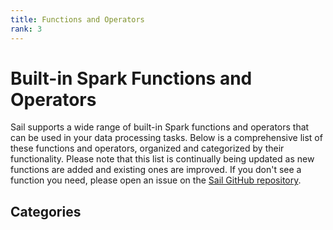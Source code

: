 ```yaml
---
title: Functions and Operators
rank: 3
---
```


# Built-in Spark Functions and Operators

Sail supports a wide range of built-in Spark functions and operators that can be used in your data processing tasks.
Below is a comprehensive list of these functions and operators, organized and categorized by their functionality.
Please note that this list is continually being updated as new functions are added and existing ones are improved.
If you don't see a function you need, please open an issue on
the [Sail GitHub repository](https://github.com/lakehq/sail).

## Categories

<PageList :data="data" :prefix="['guide', 'functions']" />

<script setup>
import PageList from "@theme/components/PageList.vue";
import { data } from "./index.data.ts";
</script>
